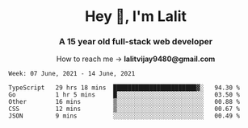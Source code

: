 <h1 align="center">Hey 👋, I'm Lalit</h1>
<h3 align="center">A 15 year old full-stack web developer</h3>

<p align="center">How to reach me → <strong>lalitvijay9480@gmail.com</strong></p>

<!--START_SECTION:waka-->
```text
Week: 07 June, 2021 - 14 June, 2021

TypeScript   29 hrs 18 mins  ███████████████████████▓░   94.30 % 
Go           1 hr 5 mins     █░░░░░░░░░░░░░░░░░░░░░░░░   03.50 % 
Other        16 mins         ▒░░░░░░░░░░░░░░░░░░░░░░░░   00.88 % 
CSS          12 mins         ▒░░░░░░░░░░░░░░░░░░░░░░░░   00.67 % 
JSON         9 mins          ░░░░░░░░░░░░░░░░░░░░░░░░░   00.49 % 
```
<!--END_SECTION:waka-->

